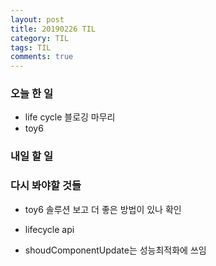 ```yaml
---
layout: post
title: 20190226 TIL
category: TIL
tags: TIL
comments: true
---
```


### 오늘 한 일

- life cycle 블로깅 마무리
- toy6

### 내일 할 일



### 다시 봐야할 것들

- toy6 솔루션 보고 더 좋은 방법이 있나 확인

- lifecycle api 
- shoudComponentUpdate는 성능최적화에 쓰임